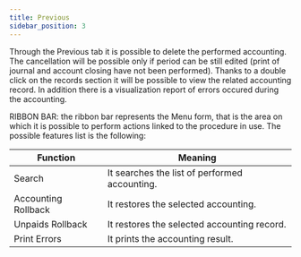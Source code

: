 ```yaml
---
title: Previous
sidebar_position: 3
---
```


Through the Previous tab it is possible to delete the performed accounting. The cancellation will be possible only if period can be still edited (print of journal and account closing have not been performed). Thanks to a double click on the records section it will be possible to view the related accounting record. In addition there is a visualization report of errors occured during the accounting.

RIBBON BAR: the ribbon bar represents the Menu form, that is the area on which it is possible to perform actions linked to the procedure in use. The possible features list is the following:



| Function | Meaning |
| --- | --- |
| Search | It searches the list of performed accounting. |
| Accounting Rollback | It restores the selected accounting. |
| Unpaids Rollback | It restores the selected accounting record. |
| Print Errors | It prints the accounting result. |






